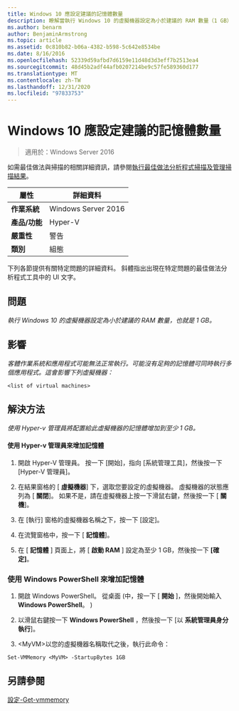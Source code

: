 ```yaml
---
title: Windows 10 應設定建議的記憶體數量
description: 瞭解當執行 Windows 10 的虛擬機器設定為小於建議的 RAM 數量（1 GB）時該怎麼辦。
ms.author: benarm
author: BenjaminArmstrong
ms.topic: article
ms.assetid: 0c810b82-b06a-4382-b598-5c642e8534be
ms.date: 8/16/2016
ms.openlocfilehash: 52339d59afbd7d6159e11d48d3d3eff7b2513ea4
ms.sourcegitcommit: 48d45b2adf44afb0207214be9c57fe589360d177
ms.translationtype: MT
ms.contentlocale: zh-TW
ms.lasthandoff: 12/31/2020
ms.locfileid: "97833753"
---
```

# <a name="windows-10-should-be-configured-with-the-recommended-amount-of-memory"></a>Windows 10 應設定建議的記憶體數量

>適用於：Windows Server 2016

如需最佳做法與掃描的相關詳細資訊，請參閱[執行最佳做法分析程式掃描及管理掃描結果](https://go.microsoft.com/fwlink/p/?LinkID=223177)。

|屬性|詳細資料|
|-|-|
|**作業系統**|Windows Server 2016|
|**產品/功能**|Hyper-V|
|**嚴重性**|警告|
|**類別**|組態|

下列各節提供有關特定問題的詳細資料。 斜體指出出現在特定問題的最佳做法分析程式工具中的 UI 文字。

## <a name="issue"></a>**問題**
*執行 Windows 10 的虛擬機器設定為小於建議的 RAM 數量，也就是 1 GB。*

## <a name="impact"></a>**影響**
*客體作業系統和應用程式可能無法正常執行。可能沒有足夠的記憶體可同時執行多個應用程式。這會影響下列虛擬機器：*
```
<list of virtual machines>
```
## <a name="resolution"></a>**解決方法**
*使用 Hyper-v 管理員將配置給此虛擬機器的記憶體增加到至少 1 GB。*

#### <a name="increase-the-memory-using-hyper-v-manager"></a>使用 Hyper-v 管理員來增加記憶體

1.  開啟 Hyper-V 管理員。 按一下 [開始]，指向 [系統管理工具]，然後按一下 [Hyper-V 管理員]。

2.  在結果窗格的 [ **虛擬機器**] 下，選取您要設定的虛擬機器。 虛擬機器的狀態應列為 [ **關閉**]。 如果不是，請在虛擬機器上按一下滑鼠右鍵，然後按一下 [ **關機**]。

3.  在 [執行] 窗格的虛擬機器名稱之下，按一下 [設定]。

4.  在流覽窗格中，按一下 [ **記憶體**]。

5.  在 [ **記憶體** ] 頁面上，將 [ **啟動 RAM** ] 設定為至少 1 GB，然後按一下 **[確定]**。

### <a name="increase-the-memory-using-windows-powershell"></a>使用 Windows PowerShell 來增加記憶體

1.  開啟 Windows PowerShell。 從桌面 (中，按一下 [ **開始** ]，然後開始輸入 **Windows PowerShell**。 ) 

2.  以滑鼠右鍵按一下 **Windows PowerShell** ，然後按一下 [以 **系統管理員身分執行**]。

3.  \<MyVM>以您的虛擬機器名稱取代之後，執行此命令：

```
Set-VMMemory <MyVM> -StartupBytes 1GB
```

## <a name="see-also"></a>另請參閱
[設定-Get-vmmemory](/powershell/module/hyper-v/set-vmmemory)
